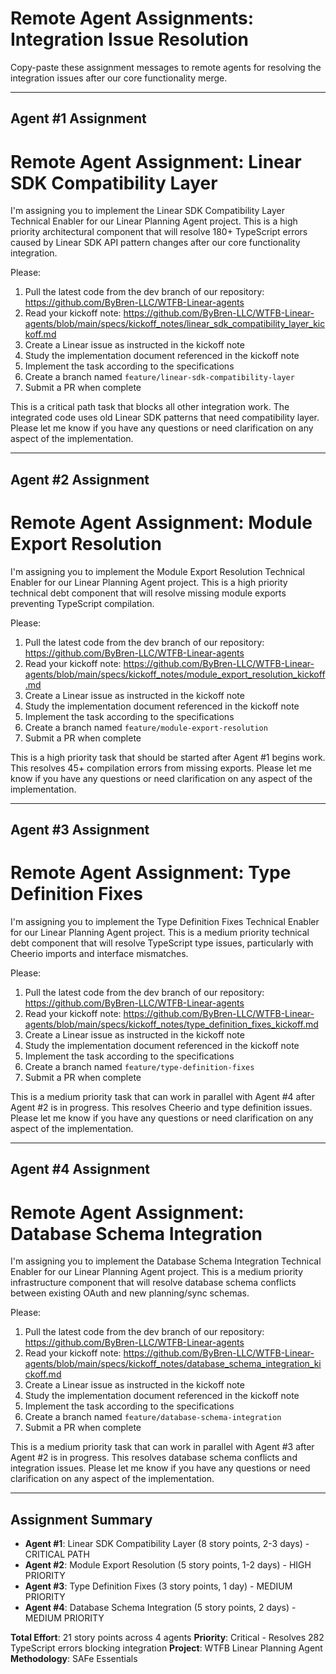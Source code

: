 # Remote Agent Assignments: Integration Issue Resolution

Copy-paste these assignment messages to remote agents for resolving the integration issues after our core functionality merge.

---

## Agent #1 Assignment

# Remote Agent Assignment: Linear SDK Compatibility Layer

I'm assigning you to implement the Linear SDK Compatibility Layer Technical Enabler for our Linear Planning Agent project. This is a high priority architectural component that will resolve 180+ TypeScript errors caused by Linear SDK API pattern changes after our core functionality integration.

Please:
1. Pull the latest code from the dev branch of our repository: https://github.com/ByBren-LLC/WTFB-Linear-agents
2. Read your kickoff note: https://github.com/ByBren-LLC/WTFB-Linear-agents/blob/main/specs/kickoff_notes/linear_sdk_compatibility_layer_kickoff.md
3. Create a Linear issue as instructed in the kickoff note
4. Study the implementation document referenced in the kickoff note
5. Implement the task according to the specifications
6. Create a branch named `feature/linear-sdk-compatibility-layer`
7. Submit a PR when complete

This is a critical path task that blocks all other integration work. The integrated code uses old Linear SDK patterns that need compatibility layer. Please let me know if you have any questions or need clarification on any aspect of the implementation.

---

## Agent #2 Assignment

# Remote Agent Assignment: Module Export Resolution

I'm assigning you to implement the Module Export Resolution Technical Enabler for our Linear Planning Agent project. This is a high priority technical debt component that will resolve missing module exports preventing TypeScript compilation.

Please:
1. Pull the latest code from the dev branch of our repository: https://github.com/ByBren-LLC/WTFB-Linear-agents
2. Read your kickoff note: https://github.com/ByBren-LLC/WTFB-Linear-agents/blob/main/specs/kickoff_notes/module_export_resolution_kickoff.md
3. Create a Linear issue as instructed in the kickoff note
4. Study the implementation document referenced in the kickoff note
5. Implement the task according to the specifications
6. Create a branch named `feature/module-export-resolution`
7. Submit a PR when complete

This is a high priority task that should be started after Agent #1 begins work. This resolves 45+ compilation errors from missing exports. Please let me know if you have any questions or need clarification on any aspect of the implementation.

---

## Agent #3 Assignment

# Remote Agent Assignment: Type Definition Fixes

I'm assigning you to implement the Type Definition Fixes Technical Enabler for our Linear Planning Agent project. This is a medium priority technical debt component that will resolve TypeScript type issues, particularly with Cheerio imports and interface mismatches.

Please:
1. Pull the latest code from the dev branch of our repository: https://github.com/ByBren-LLC/WTFB-Linear-agents
2. Read your kickoff note: https://github.com/ByBren-LLC/WTFB-Linear-agents/blob/main/specs/kickoff_notes/type_definition_fixes_kickoff.md
3. Create a Linear issue as instructed in the kickoff note
4. Study the implementation document referenced in the kickoff note
5. Implement the task according to the specifications
6. Create a branch named `feature/type-definition-fixes`
7. Submit a PR when complete

This is a medium priority task that can work in parallel with Agent #4 after Agent #2 is in progress. This resolves Cheerio and type definition issues. Please let me know if you have any questions or need clarification on any aspect of the implementation.

---

## Agent #4 Assignment

# Remote Agent Assignment: Database Schema Integration

I'm assigning you to implement the Database Schema Integration Technical Enabler for our Linear Planning Agent project. This is a medium priority infrastructure component that will resolve database schema conflicts between existing OAuth and new planning/sync schemas.

Please:
1. Pull the latest code from the dev branch of our repository: https://github.com/ByBren-LLC/WTFB-Linear-agents
2. Read your kickoff note: https://github.com/ByBren-LLC/WTFB-Linear-agents/blob/main/specs/kickoff_notes/database_schema_integration_kickoff.md
3. Create a Linear issue as instructed in the kickoff note
4. Study the implementation document referenced in the kickoff note
5. Implement the task according to the specifications
6. Create a branch named `feature/database-schema-integration`
7. Submit a PR when complete

This is a medium priority task that can work in parallel with Agent #3 after Agent #2 is in progress. This resolves database schema conflicts and integration issues. Please let me know if you have any questions or need clarification on any aspect of the implementation.

---

## Assignment Summary

- **Agent #1**: Linear SDK Compatibility Layer (8 story points, 2-3 days) - CRITICAL PATH
- **Agent #2**: Module Export Resolution (5 story points, 1-2 days) - HIGH PRIORITY
- **Agent #3**: Type Definition Fixes (3 story points, 1 day) - MEDIUM PRIORITY
- **Agent #4**: Database Schema Integration (5 story points, 2 days) - MEDIUM PRIORITY

**Total Effort**: 21 story points across 4 agents
**Priority**: Critical - Resolves 282 TypeScript errors blocking integration
**Project**: WTFB Linear Planning Agent
**Methodology**: SAFe Essentials
